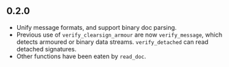 ## 0.2.0

 * Unify message formats, and support binary doc
     parsing.
 * Previous use of `verify_clearsign_armour` are now
     `verify_message`, which detects armoured or binary
      data streams. `verify_detached` can read
     detached signatures.
 * Other functions have been eaten by `read_doc`.
 